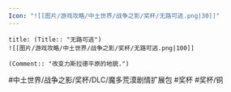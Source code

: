 ```yaml
---
Icon: "![[图片/游戏攻略/中土世界/战争之影/奖杯/无路可逃.png|30]]"
---
```

```ad-common-bronze-trophy
title: (Title:: "无路可逃")
![[图片/游戏攻略/中土世界/战争之影/奖杯/无路可逃.png|100]]

(Comment:: "改变力斯拉德平原的地貌.")
```

#中土世界/战争之影/奖杯/DLC/魔多荒漠剧情扩展包 #奖杯 #奖杯/铜
